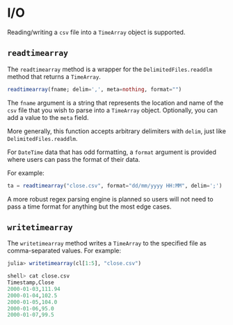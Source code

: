 # I/O

Reading/writing a `csv` file into a `TimeArray` object is supported.

## `readtimearray`

The `readtimearray` method is a wrapper for the `DelimitedFiles.readdlm` method
that returns a `TimeArray`.

```julia
readtimearray(fname; delim=',', meta=nothing, format="")
```

The `fname` argument is a string that represents the location and name
of the `csv` file that you wish to parse into a `TimeArray` object.
Optionally, you can add a value to the `meta` field.

More generally, this function accepts arbitrary delimiters with `delim`,
just like `DelimitedFiles.readdlm`.

For `DateTime` data that has odd formatting, a `format` argument is
provided where users can pass the format of their data.

For example:

```julia
ta = readtimearray("close.csv", format="dd/mm/yyyy HH:MM", delim=';')
```

A more robust regex parsing engine is planned so users will not need to
pass a time format for anything but the most edge cases.

## `writetimearray`

The `writetimearray` method writes a `TimeArray` to the specified file as
comma-separated values. For example:

```julia
julia> writetimearray(cl[1:5], "close.csv")

shell> cat close.csv
Timestamp,Close
2000-01-03,111.94
2000-01-04,102.5
2000-01-05,104.0
2000-01-06,95.0
2000-01-07,99.5
```
